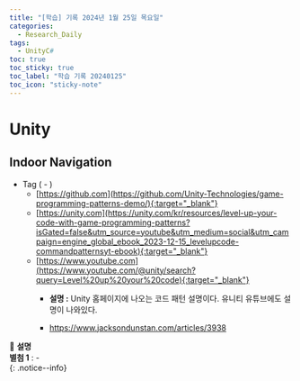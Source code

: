```yaml
---
title: "[학습] 기록 2024년 1월 25일 목요일"
categories:
  - Research_Daily
tags:
  - UnityC#
toc: true
toc_sticky: true
toc_label: "학습 기록 20240125"
toc_icon: "sticky-note"
---
```


# Unity

## Indoor Navigation 
* Tag ( - )
  - [https://github.com](https://github.com/Unity-Technologies/game-programming-patterns-demo/){:target="_blank"}
  - [https://unity.com](https://unity.com/kr/resources/level-up-your-code-with-game-programming-patterns?isGated=false&utm_source=youtube&utm_medium=social&utm_campaign=engine_global_ebook_2023-12-15_levelupcode-commandpatternsyt-ebook){:target="_blank"}
  - [https://www.youtube.com](https://www.youtube.com/@unity/search?query=Level%20up%20your%20code){:target="_blank"}
    + **설명 :** Unity 홈페이지에 나오는 코드 패턴 설명이다. 유니티 유튜브에도 설명이 나와있다.
   
    + https://www.jacksondunstan.com/articles/3938

  

📌 **설명** <br>
**별첨 1** : - <br>
{: .notice--info}
